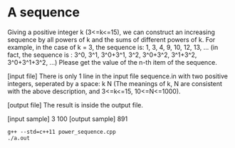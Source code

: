 A sequence
==========

Giving a positive integer k (3<=k<=15), we can construct an increasing sequence by all powers of k
and the sums of different powers of k. For example, in the case of k = 3, the sequence is: 1, 3, 4, 9, 10, 12, 13, ...
(in fact, the sequence is : 3^0, 3^1, 3^0+3^1, 3^2, 3^0+3^2, 3^1+3^2, 3^0+3^1+3^2, ...)
Please get the value of the n-th item of the sequence.

[input file]
There is only 1 line in the input file sequence.in with two positive integers, seperated by a space:
k N
(The meanings of k, N are consistent with the above description, and 3<=k<=15, 10<=N<=1000).

[output file]
The result is inside the output file.

[input sample]
3 100
[output sample]
891

```
g++ --std=c++11 power_sequence.cpp
./a.out
```
